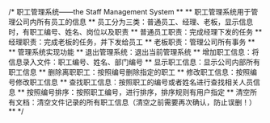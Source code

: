 /* 职工管理系统——the Staff Management System
** 
** 职工管理系统用于管理公司内所有员工的信息
** 员工分为三类：普通员工、经理、老板，显示信息时，有职工编号、姓名、岗位以及职责
** 普通员工职责：完成经理下发的任务
** 经理职责：完成老板的任务，并下发给员工
** 老板职责：管理公司所有事务
**
** 管理系统实现功能
** 退出管理系统：退出当前管理系统
** 增加职工信息：将信息录入文件：职工编号、姓名、部门编号
** 显示职工信息：显示公司内部所有职工信息
** 删除离职职工：按照编号删除指定的职工
** 修改职工信息：按照编号修改职工信息
** 查找职工信息：按照职工的编号或者姓名进行查找相关人员信息
** 按照编号排序：按照职工编号，进行排序，排序规则有用户指定
** 清空所有文档：清空文件记录的所有职工信息（清空之前需要再次确认，防止误删！）
**
*/
